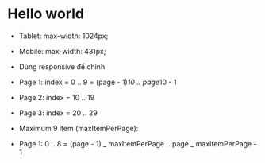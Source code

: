 # Hello world

- Tablet: max-width: 1024px;
- Mobile: max-width: 431px;
- Dùng responsive để chỉnh

- Page 1: index = 0 .. 9 = (page - 1)*10 .. page*10 - 1
- Page 2: index = 10 .. 19
- Page 3: index = 20 .. 29

- Maximum 9 item (maxItemPerPage):
- Page 1: 0 .. 8 = (page - 1) _ maxItemPerPage .. page _ maxItemPerPage - 1
